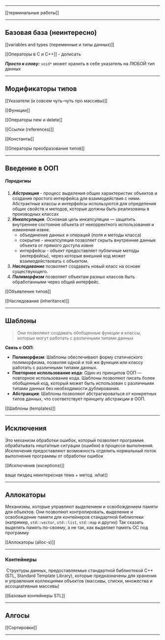 ___

[[терминальные работы]]

---
## Базовая база (неинтересно)
[[variables and types (переменные и типы данных)]]

[[Операторы в C и C++]] - дописать

***Просто к слову:***
`void*` может хранить в себе указатель на ЛЮБОЙ тип данных
___
## Модификаторы типов

[[Указатели (и совсем чуть-чуть про массивы)]]

[[Функции]]

[[Операторы new и delete]]

[[Ссылки (references)]]

[[Константы]]

[[Операторы преобразования типов]]

___
## Введение в ООП

##### Парадигмы

1) ***Абстракция*** - процесс выделения общих характеристик объектов и создания простого интерфейса для взаимодействия с ними. Абстрактные классы и интерфейсы используются для определения общих свойств и методов, которые должны быть реализованы в производных классах
2) ***Инкапсуляция***. Основная цель инкапсуляции — защитить внутреннее состояние объекта от некорректного использования и изменения извне.
	- объединение данных и операций (поля и методы класса)
	- сокрытие - инкапсуляция позволяет скрыть внутренние данные объекта от прямого доступа извне
	- интерфейсы - объект предоставляет публичные методы (интерфейсы), через которые внешний код может взаимодействовать с объектом. 
3) ***Наследование*** позволяет создавать новый класс на основе существующего.
4) ***Полиморфизм*** позволяет объектам разных классов быть обработанными через общий интерфейс.

[[Объявление типов]]

[[Наследование (inheritance)]]

---
## Шаблоны 

> Они позволяют создавать обобщенные функции и классы, которые могут работать с различными типами данных

**Связь с ООП**:

- **Полиморфизм**: Шаблоны обеспечивают форму статического полиморфизма, позволяя одной и той же функции или классу работать с различными типами данных.
- **Повторное использование кода**: Один из принципов ООП — повторное использование кода. Шаблоны позволяют писать более обобщенный код, который может быть использован с различными типами данных без необходимости дублирования.
- **Абстракция**: Шаблоны позволяют абстрагироваться от конкретных типов данных, что соответствует принципу абстракции в ООП.

[[Шаблоны (templates)]]

--- 

## Исключения

Это механизм обработки ошибок, который позволяет программе обрабатывать нештатные ситуации (ошибки) в процессе выполнения. Исключения предоставляют возможность отделить нормальный поток выполнения программы от обработки ошибок

[[Исключения (exceptions)]]

ваще пиздец неинтересная тема + метод .what()

---

## Аллокаторы

Механизмы, которые управляют выделением и освобождением памяти для объектов. Они позволяют контролировать, выделение и освобождение памяти для контейнеров стандартной библиотеки (например, `std::vector`, `std::list`, `std::map` и других)
Так сказать выделять память по-своему, а не так, как выделяет память ОС под программу

[[Аллокаторы (alloc-s)]]

---

### Контейнеры

 Структуры данных, предоставляемые стандартной библиотекой C++ (STL, Standard Template Library), которые предназначены для хранения и управления коллекциями объектов (массивы, списки, множества и ассоциативные массивы)

[[Базовые контейнеры STL]]

---
## Алгосы

[[Сортировки]]

---
